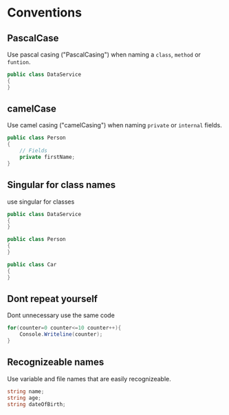 # Conventions
## PascalCase
Use pascal casing ("PascalCasing") when naming a `class`, `method` or `funtion`.

```csharp
public class DataService
{
}
```
## camelCase
Use camel casing ("camelCasing") when naming `private` or `internal` fields.

```csharp
public class Person
{
    // Fields
    private firstName; 
}
```
## Singular for class names
use singular for classes
```csharp
public class DataService
{
}

public class Person
{
}

public class Car
{
}
```


## Dont repeat yourself
Dont unnecessary use the same code

```csharp
for(counter=0 counter<=10 counter++){
    Console.Writeline(counter);
}
```

## Recognizeable names
Use variable and file names that are easily recognizeable.

```csharp
string name;
string age;
string dateOfBirth;
```
